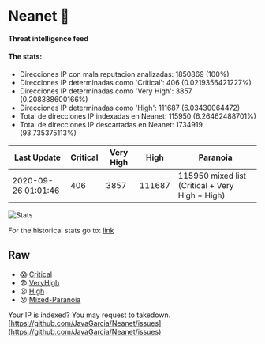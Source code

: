 # Neanet :hocho:
#### Threat intelligence feed
#### The stats:

- Direcciones IP con mala reputacion analizadas: 1850869 (100%)
- Direcciones IP determinadas como 'Critical':  406 (0.0219356421227%)
- Direcciones IP determinadas como 'Very High':  3857 (0.208388600166%)
- Direcciones IP determinadas como 'High':  111687 (6.03430064472)
- Total de direcciones IP indexadas en Neanet:  115950 (6.26462488701%)
- Total de direcciones IP descartadas en Neanet:  1734919 (93.735375113%)

| Last Update | Critical | Very High | High | Paranoia |
| --- | --- | --- | --- | --- |
| 2020-09-26 01:01:46 | 406 | 3857 | 111687 | 115950 mixed list (Critical + Very High + High)|

![Stats](https://docs.google.com/spreadsheets/d/e/2PACX-1vSnaNMIXVabIpDJjufMlzH7poXnshF3mgd8Is1g9ytUEzVsP5my4Trn8f-xkoLLQ38xpL3HtmUexLo6/pubchart?oid=501124687&format=image)

For the historical stats go to: [link](/stats.csv)
## Raw
- :scream: [Critical](https://raw.githubusercontent.com/JavaGarcia/Neanet/master/blacklists/neanet_critical.txt)
- :fearful: [VeryHigh](https://raw.githubusercontent.com/JavaGarcia/Neanet/master/blacklists/neanet_veryHigh.txtt)
- :frowning: [High](https://raw.githubusercontent.com/JavaGarcia/Neanet/master/blacklists/neanet_high.txt)
- :dizzy_face: [Mixed-Paranoia](https://raw.githubusercontent.com/JavaGarcia/Neanet/master/blacklists/neanet_all.txt)


Your IP is indexed? You may request to takedown. [https://github.com/JavaGarcia/Neanet/issues](https://github.com/JavaGarcia/Neanet/issues)



























































































































































































































































































































































































































































































































































































































































































































































































































































































































































































































































